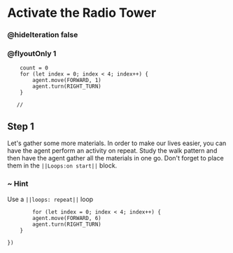 # Activate the Radio Tower
### @hideIteration false 
### @flyoutOnly 1


``` ghost
    count = 0
    for (let index = 0; index < 4; index++) {
        agent.move(FORWARD, 1)
        agent.turn(RIGHT_TURN)
    }
```

```template
   //     
```

## Step 1

Let's gather some more materials. In order to make our lives easier, you can have the agent perform an activity on repeat. Study the walk pattern and then have the agent gather all the materials in one go. Don't forget to place them in the ``||Loops:on start||`` block.

### ~ Hint 
Use a ``||loops: repeat||`` loop

```  blocks
        for (let index = 0; index < 4; index++) {
        agent.move(FORWARD, 6)
        agent.turn(RIGHT_TURN)
    }
         
})
```


